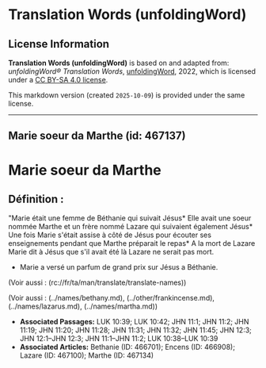 # Translation Words (unfoldingWord)

## License Information

**Translation Words (unfoldingWord)** is based on and adapted from: _unfoldingWord® Translation Words_, [unfoldingWord](https://unfoldingword.org/utw), 2022, which is licensed under a [CC BY-SA 4.0 license](https://creativecommons.org/licenses/by-sa/4.0/legalcode.en).

This markdown version (created `2025-10-09`) is provided under the same license.



--------------------------------

## Marie soeur da Marthe (id: 467137)

Marie soeur da Marthe
=====================

Définition :
------------

"Marie était une femme de Béthanie qui suivait Jésus\* Elle avait une soeur nommée Marthe et un frère nommé Lazare qui suivaient également Jésus\* Une fois Marie s'était assise à côté de Jésus pour écouter ses enseignements pendant que Marthe préparait le repas\* A la mort de Lazare Marie dit à Jésus que s'il avait été là Lazare ne serait pas mort.

* Marie a versé un parfum de grand prix sur Jésus a Béthanie.

(Voir aussi : (rc://fr/ta/man/translate/translate\-names))

(Voir aussi : (../names/bethany.md), (../other/frankincense.md), (../names/lazarus.md), (../names/martha.md))

* **Associated Passages:** LUK 10:39; LUK 10:42; JHN 11:1; JHN 11:2; JHN 11:19; JHN 11:20; JHN 11:28; JHN 11:31; JHN 11:32; JHN 11:45; JHN 12:3; JHN 12:1–JHN 12:3; JHN 11:1–JHN 11:2; LUK 10:38–LUK 10:39
* **Associated Articles:** Bethanie (ID: 466701); Encens (ID: 466908); Lazare (ID: 467100); Marthe (ID: 467134)

